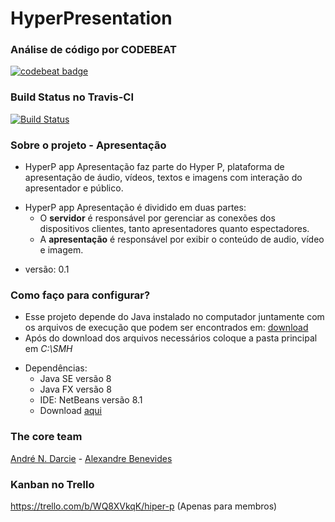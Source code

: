 # HyperPresentation #

### Análise de código por CODEBEAT ###
[![codebeat badge](https://codebeat.co/badges/da565988-c975-4d58-bd81-4d65836ec71a)](https://codebeat.co/projects/github-com-andrendarcie-hyperp-app-apresentacao)

### Build Status no Travis-CI ###
[![Build Status](https://travis-ci.org/AndreNDarcie/hyperp-app-apresentacao.svg?branch=master)](https://travis-ci.org/AndreNDarcie/hyperp-app-apresentacao)

### Sobre o projeto - Apresentação ###

* HyperP app Apresentação faz parte do Hyper P, plataforma de apresentação de áudio, vídeos, textos e imagens com
  interação do apresentador e público.
+ HyperP app Apresentação é dividido em duas partes:
    * O **servidor** é responsável por gerenciar as conexões dos dispositivos clientes, tanto apresentadores quanto espectadores.
    * A **apresentação** é responsável por exibir o conteúdo  de audio, vídeo e imagem.
- versão: 0.1

### Como faço para configurar? ###

* Esse projeto depende do Java instalado no computador juntamente com os arquivos
de execução que podem ser encontrados em: [download](https://drive.google.com/drive/folders/0B3oPhzMLgVFZbVg3eUpyNnh5VnM?usp=sharing)
* Após do download dos arquivos necessários coloque a pasta principal em *C:\SMH*
+ Dependências:
    * Java SE versão 8
    * Java FX versão 8
    * IDE: NetBeans versão 8.1 
    * Download [aqui](https://netbeans.org/downloads/)

### The core team ###
[André N. Darcie](https://github.com/AndreNDarcie) - [Alexandre Benevides](https://github.com/alexandrebenevides)

### Kanban no Trello ###
https://trello.com/b/WQ8XVkqK/hiper-p (Apenas para membros)

